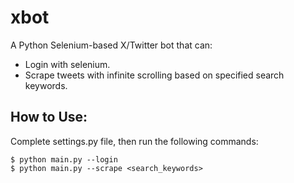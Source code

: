# xbot

A Python Selenium-based X/Twitter bot that can:

- Login with selenium.
- Scrape tweets with infinite scrolling based on specified search keywords.

## How to Use:
Complete settings.py file, then run the following commands:
```
$ python main.py --login
$ python main.py --scrape <search_keywords>
```
